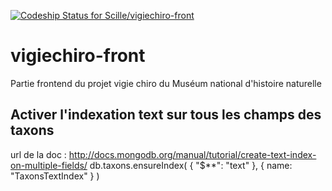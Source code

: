 [ ![Codeship Status for Scille/vigiechiro-front](https://codeship.com/projects/2f279570-74c9-0132-ff21-2aca0eeadc1e/status?branch=master)](https://codeship.com/projects/55074)

vigiechiro-front
================

Partie frontend du projet vigie chiro du Muséum national d'histoire naturelle

Activer l'indexation text sur tous les champs des taxons
-------------------------
url de la doc : http://docs.mongodb.org/manual/tutorial/create-text-index-on-multiple-fields/
db.taxons.ensureIndex(
  { "$**": "text" },
  { name: "TaxonsTextIndex" }
)
